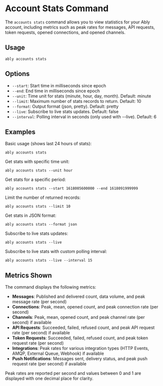 # Account Stats Command

The `accounts stats` command allows you to view statistics for your Ably account, including metrics such as peak rates for messages, API requests, token requests, opened connections, and opened channels.

## Usage

```
ably accounts stats
```

## Options

- `--start`: Start time in milliseconds since epoch
- `--end`: End time in milliseconds since epoch
- `--unit`: Time unit for stats (minute, hour, day, month). Default: minute
- `--limit`: Maximum number of stats records to return. Default: 10
- `--format`: Output format (json, pretty). Default: pretty
- `--live`: Subscribe to live stats updates. Default: false
- `--interval`: Polling interval in seconds (only used with --live). Default: 6

## Examples

Basic usage (shows last 24 hours of stats):

```
ably accounts stats
```

Get stats with specific time unit:

```
ably accounts stats --unit hour
```

Get stats for a specific period:

```
ably accounts stats --start 1618005600000 --end 1618091999999
```

Limit the number of returned records:

```
ably accounts stats --limit 10
```

Get stats in JSON format:

```
ably accounts stats --format json
```

Subscribe to live stats updates:

```
ably accounts stats --live
```

Subscribe to live stats with custom polling interval:

```
ably accounts stats --live --interval 15
```

## Metrics Shown

The command displays the following metrics:

- **Messages**: Published and delivered count, data volume, and peak message rate (per second)
- **Connections**: Peak, mean, opened count, and peak connection rate (per second)
- **Channels**: Peak, mean, opened count, and peak channel rate (per second) if available
- **API Requests**: Succeeded, failed, refused count, and peak API request rate (per second) if available
- **Token Requests**: Succeeded, failed, refused count, and peak token request rate (per second)
- **Integrations**: Peak rates for various integration types (HTTP Events, AMQP, External Queue, Webhook) if available
- **Push Notifications**: Messages sent, delivery status, and peak push request rate (per second) if available

Peak rates are reported per second and values between 0 and 1 are displayed with one decimal place for clarity.
